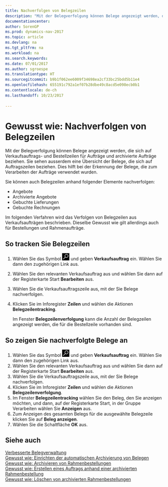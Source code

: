 ```yaml
---
title: Nachverfolgen von Belegzeilen
description: "Mit der Belegverfolgung können Belege angezeigt werden, die sich auf Verkaufsauftrags- und Bestellzeilen für Aufträge und archivierte Aufträge beziehen. Sie sehen ausserdem eine Übersicht der Belege, die sich auf Auftragszeilen beziehen."
documentationcenter: 
author: SorenGP
ms.prod: dynamics-nav-2017
ms.topic: article
ms.devlang: na
ms.tgt_pltfrm: na
ms.workload: na
ms.search.keywords: 
ms.date: 07/01/2017
ms.author: sgroespe
ms.translationtype: HT
ms.sourcegitcommit: b9b1f062ee6009f34698ea2cf33bc25bdd5b11e4
ms.openlocfilehash: 655191c792a1ef07b28dbe49c8acd5e098ecb0b1
ms.contentlocale: de-ch
ms.lasthandoff: 10/23/2017

---
```

# <a name="how-to-track-document-lines"></a>Gewusst wie: Nachverfolgen von Belegzeilen
Mit der Belegverfolgung können Belege angezeigt werden, die sich auf Verkaufsauftrags- und Bestellzeilen für Aufträge und archivierte Aufträge beziehen. Sie sehen ausserdem eine Übersicht der Belege, die sich auf Auftragszeilen beziehen. Dies hilft bei der Erkennung der Belege, die zum Verarbeiten der Aufträge verwendet wurden.  

Sie können auch Belegzeilen anhand folgender Elemente nachverfolgen:  

- Angebote  
- Archivierte Angebote  
- Gebuchte Lieferungen  
- Gebuchte Rechnungen  

Im folgenden Verfahren wird das Verfolgen von Belegzeilen aus Verkaufsaufträgen beschrieben. Dieselbe Gewusst wie gilt allerdings auch für Bestellungen und Rahmenaufträge.  

## <a name="to-track-document-lines"></a>So tracken Sie Belegzeilen  

1.  Wählen Sie das Symbol ![Nach Seite oder Bericht suchen](../../media/ui-search/search_small.png "Nach Seite oder Bericht suchen") und geben **Verkaufsauftrag** ein. Wählen Sie dann den zugehörigen Link aus.  
2.  Wählen Sie den relevanten Verkaufsauftrag aus und wählen Sie dann auf der Registerkarte Start **Bearbeiten** aus.  
3.  Wählen Sie die Verkaufsauftragszeile aus, mit der Sie Belege nachverfolgen.  
4.  Klicken Sie im Inforegister **Zeilen** und wählen die Aktionen **Belegzeilentracking**.  

    Im Fenster **Belegzeilenverfolgung** kann die Anzahl der Belegzeilen angezeigt werden, die für die Bestellzeile vorhanden sind.  

## <a name="to-view-tracked-documents"></a>So zeigen Sie nachverfolgte Belege an  

1.  Wählen Sie das Symbol ![Nach Seite oder Bericht suchen](../../media/ui-search/search_small.png "Nach Seite oder Bericht suchen") und geben **Verkaufsauftrag** ein. Wählen Sie dann den zugehörigen Link aus.  
2.  Wählen Sie den relevanten Verkaufsauftrag aus und wählen Sie dann auf der Registerkarte Start **Bearbeiten** aus.  
3.  Wählen Sie die Verkaufsauftragszeile aus, mit der Sie Belege nachverfolgen.  
4.  Klicken Sie im Inforegister **Zeilen** und wählen die Aktionen **Belegzeilenverfolgung**.  
5.  Im Fenster **Belegzeilentracking** wählen Sie den Beleg, den Sie anzeigen möchten, und dann, auf der Registerkarte Start, in der Gruppe Verarbeiten wählen Sie **Anzeigen** aus.  
6.  Zum Anzeigen des gesamten Belegs für die ausgewählte Belegzeile klicken Sie auf **Beleg anzeigen**.  
7.  Wählen Sie die Schaltfläche **OK** aus.  

## <a name="see-also"></a>Siehe auch  
 [Verbesserte Belegverwaltung](enhanced-document-management.md)   
 [Gewusst wie: Einrichten der automatischen Archivierung von Belegen](how-to-set-up-automatic-archiving-of-documents.md)   
 [Gewusst wie: Archivieren von Rahmenbestellungen](how-to-archive-blanket-orders.md)   
 [Gewusst wie: Erstellen eines Auftrags anhand einer archivierten Rahmenbestellung](how-to-create-an-order-from-an-archived-blanket-order.md)   
 [Gewusst wie: Löschen von archivierten Rahmenbestellungen](how-to-delete-archived-blanket-orders.md)

